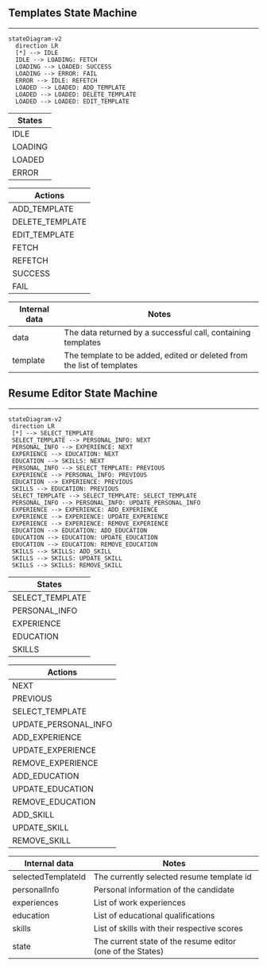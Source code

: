 ## Templates State Machine

---

```mermaid
stateDiagram-v2
  direction LR
  [*] --> IDLE
  IDLE --> LOADING: FETCH
  LOADING --> LOADED: SUCCESS
  LOADING --> ERROR: FAIL
  ERROR --> IDLE: REFETCH
  LOADED --> LOADED: ADD_TEMPLATE
  LOADED --> LOADED: DELETE_TEMPLATE
  LOADED --> LOADED: EDIT_TEMPLATE
```

| States  |
| ------- |
| IDLE    |
| LOADING |
| LOADED  |
| ERROR   |

| Actions         |
| --------------- |
| ADD_TEMPLATE    |
| DELETE_TEMPLATE |
| EDIT_TEMPLATE   |
| FETCH           |
| REFETCH         |
| SUCCESS         |
| FAIL            |

| Internal data | Notes                                                                  |
| ------------- | ---------------------------------------------------------------------- |
| data          | The data returned by a successful call, containing templates           |
| template      | The template to be added, edited or deleted from the list of templates |

## Resume Editor State Machine

---

```mermaid
stateDiagram-v2
 direction LR
 [*] --> SELECT_TEMPLATE
 SELECT_TEMPLATE --> PERSONAL_INFO: NEXT
 PERSONAL_INFO --> EXPERIENCE: NEXT
 EXPERIENCE --> EDUCATION: NEXT
 EDUCATION --> SKILLS: NEXT
 PERSONAL_INFO --> SELECT_TEMPLATE: PREVIOUS
 EXPERIENCE --> PERSONAL_INFO: PREVIOUS
 EDUCATION --> EXPERIENCE: PREVIOUS
 SKILLS --> EDUCATION: PREVIOUS
 SELECT_TEMPLATE --> SELECT_TEMPLATE: SELECT_TEMPLATE
 PERSONAL_INFO --> PERSONAL_INFO: UPDATE_PERSONAL_INFO
 EXPERIENCE --> EXPERIENCE: ADD_EXPERIENCE
 EXPERIENCE --> EXPERIENCE: UPDATE_EXPERIENCE
 EXPERIENCE --> EXPERIENCE: REMOVE_EXPERIENCE
 EDUCATION --> EDUCATION: ADD_EDUCATION
 EDUCATION --> EDUCATION: UPDATE_EDUCATION
 EDUCATION --> EDUCATION: REMOVE_EDUCATION
 SKILLS --> SKILLS: ADD_SKILL
 SKILLS --> SKILLS: UPDATE_SKILL
 SKILLS --> SKILLS: REMOVE_SKILL
```

| States          |
| --------------- |
| SELECT_TEMPLATE |
| PERSONAL_INFO   |
| EXPERIENCE      |
| EDUCATION       |
| SKILLS          |

| Actions              |
| -------------------- |
| NEXT                 |
| PREVIOUS             |
| SELECT_TEMPLATE      |
| UPDATE_PERSONAL_INFO |
| ADD_EXPERIENCE       |
| UPDATE_EXPERIENCE    |
| REMOVE_EXPERIENCE    |
| ADD_EDUCATION        |
| UPDATE_EDUCATION     |
| REMOVE_EDUCATION     |
| ADD_SKILL            |
| UPDATE_SKILL         |
| REMOVE_SKILL         |

| Internal data      | Notes                                                      |
| ------------------ | ---------------------------------------------------------- |
| selectedTemplateId | The currently selected resume template id                  |
| personalInfo       | Personal information of the candidate                      |
| experiences        | List of work experiences                                   |
| education          | List of educational qualifications                         |
| skills             | List of skills with their respective scores                |
| state              | The current state of the resume editor (one of the States) |
